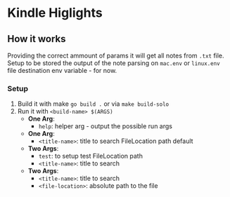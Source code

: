 # Kindle Higlights

## How it works

Providing the correct ammount of params it will get all notes from `.txt` file.
Setup to be stored the output of the note parsing on `mac.env` or `linux.env` file destination env variable - for now.

### Setup
1. Build it with make `go build .` or via `make build-solo`
2. Run it with `<build-name> $(ARGS)`
   - **One Arg**:
     - `help`: helper arg - output the possible run args
   - **One Arg**:
     - `<title-name>`: title to search FileLocation path default
   - **Two Args**:
     - `test`: to setup test FileLocation path
     - `<title-name>`: title to search
   - **Two Args**:
     - `<title-name>`: title to search
     - `<file-location>`: absolute path to the file
